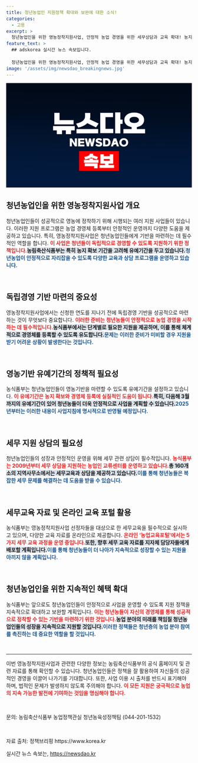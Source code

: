 ```yaml
---
title: 청년농업인 지원정책 확대와 보완에 대한 소식!
categories:
  - 고용
excerpt: >
  청년농업인을 위한 영농정착지원사업, 안정적 농업 경영을 위한 세무상담과 교육 확대! 농지 확보 유예기간도 늘어나는 좋은 기회, 자세한 내용은 클릭하세요!
feature_text: >
  ## adskorea 실시간 뉴스 속보입니다.

  청년농업인을 위한 영농정착지원사업, 안정적 농업 경영을 위한 세무상담과 교육 확대! 농지 확보 유예기간도 늘어나는 좋은 기회, 자세한 내용은 클릭하세요!
image: '/assets/img/newsdao_breakingnews.jpg'
---
```


<p><img src="/assets/img/newsdao_breakingnews.jpg" alt="adskorea 속보" /></p>

<h2 data-ke-size="size26">청년농업인을 위한 영농정착지원사업 개요</h2>

<p data-ke-size="size16">청년농업인들이 성공적으로 영농에 정착하기 위해 시행되는 여러 지원 사업들이 있습니다. 이러한 지원 프로그램은 농업 경영체 등록부터 안정적인 운영까지 다양한 도움을 제공하고 있습니다. 특히, 영농정착지원사업은 청년농업인들에게 기반을 마련하는 데 필수적인 역할을 합니다. <b><span style="color: #ee2323;">이 사업은 청년들이 독립적으로 경영할 수 있도록 지원하기 위한 정책입니다.</span></b><b><span style="background-color: #21538527;">농림축산식품부는 특히 농지 확보 기간을 고려해 유예기간을 두고 있습니다.</span></b><b><span style="color: #1a5490;">청년농업이 안정적으로 자리잡을 수 있도록 다양한 교육과 상담 프로그램을 운영하고 있습니다.</span></b></p>

<p data-ke-size="size16">&nbsp;</p>

<h2 data-ke-size="size26">독립경영 기반 마련의 중요성</h2>

<p data-ke-size="size16">영농정착지원사업에서는 신청한 연도를 지나기 전에 독립경영 기반을 성공적으로 마련하는 것이 무엇보다 중요합니다. <b><span style="color: #ee2323;">이러한 준비는 청년농들이 안정적으로 농업 경영을 시작하는 데 필수적입니다.</span></b><b><span style="background-color: #21538527;">농식품부에서는 단계별로 필요한 지원을 제공하며, 이를 통해 체계적으로 경영체를 등록할 수 있도록 유도합니다.</span></b><b><span style="color: #1a5490;">문제는 이러한 준비가 미비할 경우 지원을 받기 어려운 상황이 발생한다는 것입니다.</span></b></p>

<p data-ke-size="size16">&nbsp;</p>

<h2 data-ke-size="size26">영농기반 유예기간의 정책적 필요성</h2>

<p data-ke-size="size16">농식품부는 청년농업인들이 영농기반을 마련할 수 있도록 유예기간을 설정하고 있습니다. <b><span style="color: #ee2323;">이 유예기간은 농지 확보와 경영체 등록에 실질적인 도움이 됩니다.</span></b><b><span style="background-color: #21538527;">특히, 다음해 3월까지의 유예기간이 있어 청년농들이 더욱 안정적으로 사업을 계획할 수 있습니다.</span></b><b><span style="color: #1a5490;">2025년부터는 이러한 내용이 사업지침에 명시적으로 반영될 예정입니다.</span></b></p>

<p data-ke-size="size16">&nbsp;</p>

<h2 data-ke-size="size26">세무 지원 상담의 필요성</h2>

<p data-ke-size="size16">청년농업인들의 성장과 안정적인 운영을 위해 세무 관련 상담이 필수적입니다. <b><span style="color: #ee2323;">농식품부는 2009년부터 세무 상담을 지원하는 농업인 교류센터를 운영하고 있습니다.</span></b><b><span style="background-color: #21538527;">총 160개소의 지역사무소에서는 세무교육과 상담을 제공하고 있습니다.</span></b><b><span style="color: #1a5490;">이를 통해 청년농들은 복잡한 세무 문제를 해결하는 데 도움을 받을 수 있습니다.</span></b></p>

<p data-ke-size="size16">&nbsp;</p>

<h2 data-ke-size="size26">세무교육 자료 및 온라인 교육 포털 활용</h2>

<p data-ke-size="size16">농식품부는 영농정착지원사업 선정자들을 대상으로 한 세무교육을 필수적으로 실시하고 있으며, 다양한 교육 자료를 온라인으로 제공합니다. <b><span style="color: #ee2323;">온라인 ‘농업교육포털’에서는 5가지 세무 교육 과정을 운영 중입니다.</span></b><b><span style="background-color: #21538527;">또한, 향후 세무 교육 자료를 지자체 담당자들에게 배포할 계획입니다.</span></b><b><span style="color: #1a5490;">이를 통해 청년농들이 더 나아가 지속적으로 성장할 수 있는 지원을 아끼지 않을 계획입니다.</span></b></p>

<p data-ke-size="size16">&nbsp;</p>

<h2 data-ke-size="size26">청년농업인을 위한 지속적인 혜택 확대</h2>

<p data-ke-size="size16">농식품부는 앞으로도 청년농업인들이 안정적으로 사업을 운영할 수 있도록 지원 정책을 지속적으로 확대하고 보완할 계획입니다. <b><span style="color: #ee2323;">이는 청년농들이 자신의 경영체를 통해 성공적으로 정착할 수 있는 기반을 마련하기 위한 것입니다.</span></b><b><span style="background-color: #21538527;">농업 분야의 미래를 책임질 청년농업인들의 성장을 지속적으로 지원할 것입니다.</span></b><b><span style="color: #1a5490;">이러한 정책들은 청년층의 농업 분야 참여를 촉진하는 데 중요한 역할을 할 것입니다.</span></b></p>

<p data-ke-size="size16">&nbsp;</p>

<hr />

<p data-ke-size="size16">이번 영농정착지원사업과 관련한 다양한 정보는 농림축산식품부의 공식 홈페이지 및 관련 자료를 통해 확인할 수 있습니다. 청년농업인들은 정책을 잘 활용하여 자신들의 성공적인 경영을 이끌어 나가기를 기대합니다. 또한, 사업 이용 시 출처를 반드시 표기해야 하며, 법적인 문제가 발생하지 않도록 주의해야 합니다. <b><span style="color: #ee2323;">이 모든 지원은 궁극적으로 농업의 지속 가능한 발전에 기여하는 것임을 명심해야 합니다.</span></b></p>

<p data-ke-size="size16">&nbsp;</p>

<p data-ke-size="size16">문의: 농림축산식품부 농업정책관실 청년농육성정책팀 (044-201-1532)</p>

<p data-ke-size="size16">&nbsp;</p>

<p data-ke-size="size16">자료 출처: 정책브리핑 https://www.korea.kr</p>
실시간 뉴스 속보는, <a href="https://newsdao.kr" rel="dofollow">https://newsdao.kr</a>


